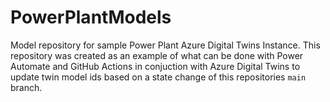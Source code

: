 # PowerPlantModels

Model repository for sample Power Plant Azure Digital Twins Instance. This repository was created as an example of what can be done with Power Automate and GitHub Actions in conjuction with Azure Digital Twins to update twin model ids based on a state change of this repositories `main` branch.


